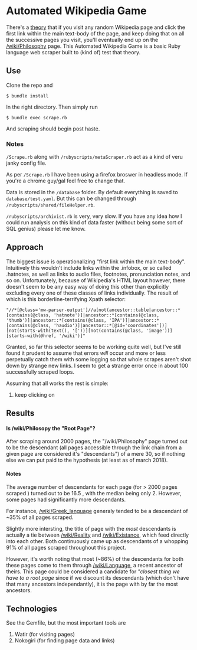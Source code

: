 # Automated Wikipedia Game

There's a [theory](https://en.wikipedia.org/wiki/Wikipedia:Getting_to_Philosophy) that if you visit any random Wikipedia page and click the first link within the main text-body of the page, and keep doing that on all the successive pages you visit, you'll eventually end up on the [/wiki/Philosophy](https://en.wikipedia.org/wiki/Philosophy) page. This Automated Wikipedia Game is a basic Ruby language web scraper built to (kind of) test that theory.

## Use

Clone the repo and

```
$ bundle install
```

In the right directory. Then simply run

```
$ bundle exec scrape.rb

```

And scraping should begin post haste.

### Notes

`/Scrape.rb` along with `/rubyscripts/metaScraper.rb` act as a kind of veru janky config file.

As per `/Scrape.rb` I have been using a firefox broswer in headless mode. If you're a chrome guy/gal feel free to change that.

Data is stored in the `/database` folder. By default everything is saved to `database/test.yaml`. But this can be changed through `/rubyscripts/shared/fileHelper.rb`.

`/rubyscripts/archivist.rb` is very, very slow. If you have any idea how I could run analysis on this kind of data faster (without being some sort of SQL genius) please let me know.

## Approach

The biggest issue is operationalizing "first link within the main text-body". Intuitively this wouldn't include links within the .infobox, or so called .hatnotes, as well as links to audio files, footnotes, pronunciation notes, and so on. Unfortunately, because of Wikipedia's HTML layout however, there doesn't seem to be any easy way of doing this other than explicitly excluding every one of these classes of links individually. The result of which is this borderline-terrifying Xpath selector:

```
"//*[@class='mw-parser-output']//a[not(ancestor::table|ancestor::*[contains(@class, 'hatnote')]|ancestor::*[contains(@class, 'thumb')]|ancestor::*[contains(@class, 'IPA')]|ancestor::*[contains(@class, 'haudio')]|ancestor::*[@id='coordinates'])][not(starts-with(text(), '['))][not(contains(@class, 'image'))][starts-with(@href, '/wiki')]"
```

Granted, so far this selector seems to be working quite well, but I've still found it prudent to assume that errors *will* occur and more or less perpetually catch them with some logging so that whole scrapes aren't shot down by strange new links. I seem to get a strange error once in about 100 successfully scraped loops.

Assuming that all works the rest is simple:

  1. keep clicking on

## Results

#### Is /wiki/Philosopy the "Root Page"?

After scraping around 2000 pages, the "/wiki/Philosophy" page turned out to be the descendant (all pages accessible through the link chain from a given page are considered it's "descendants") of a mere 30, so if nothing else we can put paid to the hypothesis (at least as of march 2018).

#### Notes

The average number of descendants for each page (for > 2000 pages scraped ) turned out to be 16.5 , with the median being only 2. However, some pages had significantly more descendants.

For instance,  [/wiki/Greek_language](https://en.wikipedia.org/wiki/Greek_language) generaly tended to be a descendant of ~35% of all pages scraped.

Slightly more intersting, the title of page with the *most* descendants is actually a tie between [/wiki/Reality](https://en.wikipedia.org/wiki/Reality) and [/wiki/Existance](https://en.wikipedia.org/wiki/Existence), which feed directly into each other. Both continuously came up as descendants of a whopping 91% of all pages scraped throughout this project.

However, it's worth noting that most (~86%) of the descendants for both these pages come to them through [/wiki/Language](https://en.wikipedia.org/wiki/Language), a recent ancestor of theirs. This page could be considered a candidate for *"closest thing we have to a root page* since if we discount its descendants (which don't have that many ancestors independantly), it is the page with by far the most ancestors.

## Technologies

See the Gemfile, but the most important tools are

  1. Watir (for visiting pages)
  2. Nokogiri (for finding page data and links)
